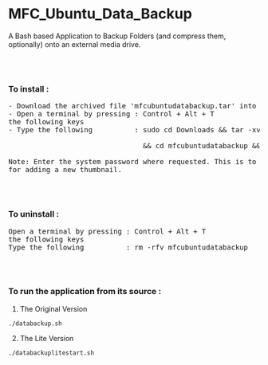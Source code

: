 # MFC_Ubuntu_Data_Backup
A Bash based Application to Backup Folders (and compress them, optionally) onto an external media drive.

<br><br>
### To install :
<pre>
- Download the archived file 'mfcubuntudatabackup.tar' into the 'Downloads' directory of your system.
- Open a terminal by pressing : Control + Alt + T<br>the following keys
- Type the following          : sudo cd Downloads && tar -xvf mfcubuntudatabackup.tar <br>
                                && cd mfcubuntudatabackup && ./install.sh

Note: Enter the system password where requested. This is to allow access to the thumbnail (icons) directory<br>for adding a new thumbnail.
</pre>

<br><br>
### To uninstall :
<pre>
Open a terminal by pressing : Control + Alt + T <br>the following keys
Type the following          : rm -rfv mfcubuntudatabackup
</pre>

<br><br>
### To run the application from its source :

1.  The Original Version

`./databackup.sh`


2.  The Lite Version

`./databackuplitestart.sh`
